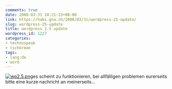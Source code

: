 ```yaml
---
comments: true
date: 2008-03-31 18:21:13+00:00
link: https://habi.gna.ch/2008/03/31/wordpress-25-update/
slug: wordpress-25-update
title: wordpress 2.5 update
wordpress_id: 1227
categories:
- technospeak
- tschörman
tags:
- lang:de
- word
---
```


[![wp2.5.png](https://habi.gna.ch/wp-content/uploads/2008/03/wp251.jpg)](https://habi.gna.ch/wp-content/uploads/2008/03/wp25.jpg)es scheint zu funktionieren, bei allfälligen problemen eurerseits bitte eine kurze nachricht an meinerseits...

  


